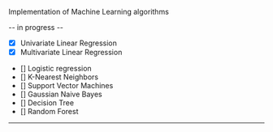 Implementation of Machine Learning algorithms 

-- in progress --

- [x] Univariate Linear Regression
- [x] Multivariate Linear Regression
- [] Logistic regression
- [] K-Nearest Neighbors
- [] Support Vector Machines
- [] Gaussian Naive Bayes
- [] Decision Tree
- [] Random Forest

---
